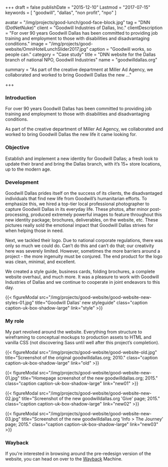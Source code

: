 +++
draft = false
publishDate = "2015-12-10"
Lastmod = "2017-07-15"
keywords = [ "goodwill", "dallas", "non profit", "npo" ]

avatar = "/img/projects/good-lunch/good-face-block.jpg"
tag = "DNN (DotNetNuke)"
client = "Goodwill Industries of Dallas, Inc."
clientDescription = "For over 90 years Goodwill Dallas has been committed to providing job training and employment to those with disabilities and disadvantaging conditions."
image = "/img/projects/good-website/OmniHotelLunchSlider2017.jpg"
caption = "Goodwill works, so people can."
category = "Case study"
title = "DNN website for the Dallas branch of national NPO, Goodwill Industries"
name = "goodwilldallas.org"

summary = "As part of the creative department at Miller Ad Agency, we collaborated and worked to bring Goodwill Dallas the new ..."

+++

### Introduction

For over 90 years Goodwill Dallas has been committed to providing job training and employment to those with disabilities and disadvantaging conditions.

As part of the creative department of Miller Ad Agency, we collaborated and worked to bring Goodwill Dallas the new life it came looking for.

### Objective

Establish and implement a new identity for Goodwill Dallas; a fresh look to update their brand and bring the Dallas branch, with it’s 15+ store locations, up to the modern age.

### Development

Goodwill Dallas prides itself on the success of its clients, the disadvantaged individuals that find new life from Goodwill’s humanitarian efforts. To emphasize this, we hired a top-tier local professional photographer to capture Goodwill Dallas in its everyday life. These photos, after minor post-processing, produced extremely powerful images to feature throughout this new identity package; brochures, deliverables, on the website, etc. These pictures really sold the emotional impact that Goodwill Dallas strives for when helping those in need.

Next, we tackled their logo. Due to national corporate regulations, there was only so much we could do. Can’t do this and can’t do that; our creativity here was severely limited. However, sometimes the more barriers around a project - the more ingenuity must be conjured. The end product for the logo was clean, minimal, and excellent.

We created a style guide, business cards, folding brochures, a complete website overhaul, and much more. It was a pleasure to work with Goodwill Industries of Dallas and we continue to cooperate in joint endeavors to this day.

{{< figureModal src="/img/projects/good-website/good-website-new-styles-01.jpg" title="Goodwill Dallas' new styleguide" class="caption caption-uk-box-shadow-large" link="style" >}}

### My role

My part revolved around the website. Everything from structure to wireframing to conceptual mockups to production assets to HTML and vanilla CSS (not discovering Sass until well after this project’s completion).

{{< figureModal src="/img/projects/good-website/good-website-old.jpg" title="Screenshot of the original goodwilldallas.org; 2010." class="caption caption-uk-box-shadow-large" link="old" >}}

{{< figureModal src="/img/projects/good-website/good-website-new-01.jpg" title="Homepage screenshot of the new goodwilldallas.org; 2015." class="caption caption-uk-box-shadow-large" link="new01" >}}

{{< figureModal src="/img/projects/good-website/good-website-new-02.jpg" title="Screenshot of the new goodwilldallas.org 'Give' page; 2015." class="caption caption-uk-box-shadow-large" link="new02" >}}

{{< figureModal src="/img/projects/good-website/good-website-new-03.jpg" title="Screenshot of the new goodwilldallas.org 'Info > The Journey' page; 2015." class="caption caption-uk-box-shadow-large" link="new03" >}}

### Wayback

If you're interested in browsing around the pre-redesign version of the website, you can head on over to the [Wayback](https://web.archive.org/web/20140110155931/http://goodwilldallas.org/) Machine.
